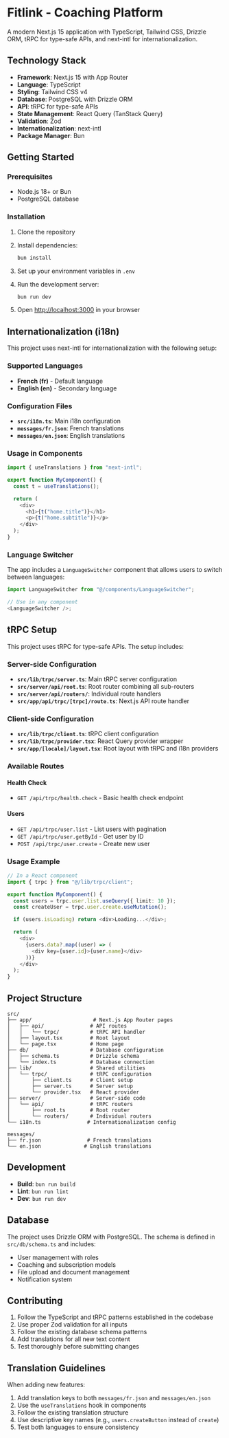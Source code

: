 # Fitlink - Coaching Platform

A modern Next.js 15 application with TypeScript, Tailwind CSS, Drizzle ORM, tRPC for type-safe APIs, and next-intl for internationalization.

## Technology Stack

- **Framework**: Next.js 15 with App Router
- **Language**: TypeScript
- **Styling**: Tailwind CSS v4
- **Database**: PostgreSQL with Drizzle ORM
- **API**: tRPC for type-safe APIs
- **State Management**: React Query (TanStack Query)
- **Validation**: Zod
- **Internationalization**: next-intl
- **Package Manager**: Bun

## Getting Started

### Prerequisites

- Node.js 18+ or Bun
- PostgreSQL database

### Installation

1. Clone the repository
2. Install dependencies:

   ```bash
   bun install
   ```

3. Set up your environment variables in `.env`
4. Run the development server:

   ```bash
   bun run dev
   ```

5. Open [http://localhost:3000](http://localhost:3000) in your browser

## Internationalization (i18n)

This project uses next-intl for internationalization with the following setup:

### Supported Languages

- **French (fr)** - Default language
- **English (en)** - Secondary language

### Configuration Files

- **`src/i18n.ts`**: Main i18n configuration
- **`messages/fr.json`**: French translations
- **`messages/en.json`**: English translations

### Usage in Components

```typescript
import { useTranslations } from "next-intl";

export function MyComponent() {
  const t = useTranslations();

  return (
    <div>
      <h1>{t("home.title")}</h1>
      <p>{t("home.subtitle")}</p>
    </div>
  );
}
```

### Language Switcher

The app includes a `LanguageSwitcher` component that allows users to switch between languages:

```typescript
import LanguageSwitcher from "@/components/LanguageSwitcher";

// Use in any component
<LanguageSwitcher />;
```

## tRPC Setup

This project uses tRPC for type-safe APIs. The setup includes:

### Server-side Configuration

- **`src/lib/trpc/server.ts`**: Main tRPC server configuration
- **`src/server/api/root.ts`**: Root router combining all sub-routers
- **`src/server/api/routers/`**: Individual route handlers
- **`src/app/api/trpc/[trpc]/route.ts`**: Next.js API route handler

### Client-side Configuration

- **`src/lib/trpc/client.ts`**: tRPC client configuration
- **`src/lib/trpc/provider.tsx`**: React Query provider wrapper
- **`src/app/[locale]/layout.tsx`**: Root layout with tRPC and i18n providers

### Available Routes

#### Health Check

- `GET /api/trpc/health.check` - Basic health check endpoint

#### Users

- `GET /api/trpc/user.list` - List users with pagination
- `GET /api/trpc/user.getById` - Get user by ID
- `POST /api/trpc/user.create` - Create new user

### Usage Example

```typescript
// In a React component
import { trpc } from "@/lib/trpc/client";

export function MyComponent() {
  const users = trpc.user.list.useQuery({ limit: 10 });
  const createUser = trpc.user.create.useMutation();

  if (users.isLoading) return <div>Loading...</div>;

  return (
    <div>
      {users.data?.map((user) => (
        <div key={user.id}>{user.name}</div>
      ))}
    </div>
  );
}
```

## Project Structure

```
src/
├── app/                    # Next.js App Router pages
│   ├── api/               # API routes
│   │   └── trpc/          # tRPC API handler
│   ├── layout.tsx         # Root layout
│   └── page.tsx           # Home page
├── db/                    # Database configuration
│   ├── schema.ts          # Drizzle schema
│   └── index.ts           # Database connection
├── lib/                   # Shared utilities
│   └── trpc/              # tRPC configuration
│       ├── client.ts      # Client setup
│       ├── server.ts      # Server setup
│       └── provider.tsx   # React provider
├── server/                # Server-side code
│   └── api/               # tRPC routers
│       ├── root.ts        # Root router
│       └── routers/       # Individual routers
└── i18n.ts               # Internationalization config

messages/
├── fr.json               # French translations
└── en.json              # English translations
```

## Development

- **Build**: `bun run build`
- **Lint**: `bun run lint`
- **Dev**: `bun run dev`

## Database

The project uses Drizzle ORM with PostgreSQL. The schema is defined in `src/db/schema.ts` and includes:

- User management with roles
- Coaching and subscription models
- File upload and document management
- Notification system

## Contributing

1. Follow the TypeScript and tRPC patterns established in the codebase
2. Use proper Zod validation for all inputs
3. Follow the existing database schema patterns
4. Add translations for all new text content
5. Test thoroughly before submitting changes

## Translation Guidelines

When adding new features:

1. Add translation keys to both `messages/fr.json` and `messages/en.json`
2. Use the `useTranslations` hook in components
3. Follow the existing translation structure
4. Use descriptive key names (e.g., `users.createButton` instead of `create`)
5. Test both languages to ensure consistency
